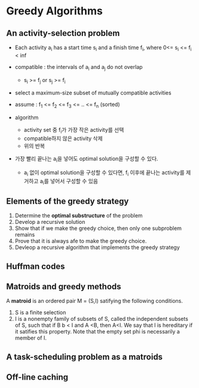 # Greedy Algorithms

## An activity-selection problem
- Each activity a<sub>i</sub> has a start time s<sub>i</sub> and a finish time f<sub>i</sub>, where 0<= s<sub>i</sub> <= f<sub>i</sub> < inf
- compatible : the intervals of a<sub>i</sub> and a<sub>j</sub> do not overlap
  - s<sub>i</sub> >= f<sub>j</sub> or s<sub>j</sub> >= f<sub>i</sub>
- select a maximum-size subset of mutually compatible activities

- assume : f<sub>1</sub> <= f<sub>2</sub> <= f<sub>3</sub> <= .. <= f<sub>n</sub> (sorted)

- algorithm
  - activity set 중 f<sub>i</sub>가 가장 작은 activity를 선택
  - compatible하지 않은 activity 삭제
  - 위의 반복

- 가장 빨리 끝나는 a<sub>i</sub>을 넣어도 optimal solution을 구성할 수 있다.
  - a<sub>i</sub> 없이 optimal solution을 구성할 수 있다면, f<sub>i</sub> 이후에 끝나는 activity를 제거하고 a<sub>i</sub>를 넣어서 구성할 수 있음
  
## Elements of the greedy strategy

1. Determine the **optimal substructure** of the problem
2. Develop a recursive solution
3. Show that if we make the greedy choice, then only one subproblem remains
4. Prove that it is always afe to make the greedy choice.
5. Devleop a recursive algorithm that implements the greedy strategy

## Huffman codes

## Matroids and greedy methods
A **matroid** is an ordered pair M = (S,I) satifying the following conditions.

1. S is a finite selection
2. I is a nonempty family of subsets of S, called the independent subsets of S, such that if B b < I and A <B, then A<I. We say that I is hereditary if it satifies this property. Note that the empty set phi is necessarily a member of I.

## A task-scheduling problem as a matroids

## Off-line caching


